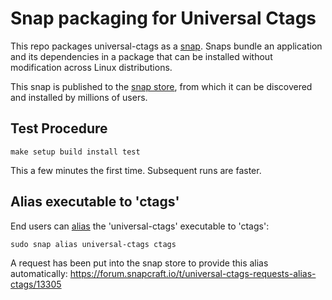 Snap packaging for Universal Ctags
==================================

This repo packages universal-ctags as a [snap](https://snapcraft.io/docs).
Snaps bundle an application and its dependencies in a package that can be
installed without modification across Linux distributions.

This snap is published to the [snap store](https://snapcraft.io/store),
from which it can be discovered and installed by millions of users.

Test Procedure
--------------

    make setup build install test

This a few minutes the first time. Subsequent runs are faster.

Alias executable to 'ctags'
---------------------------

End users can
[alias](https://docs.snapcraft.io/commands-and-aliases/3950)
the 'universal-ctags' executable to 'ctags':

    sudo snap alias universal-ctags ctags

A request has been put into the snap store to provide this alias
automatically:
https://forum.snapcraft.io/t/universal-ctags-requests-alias-ctags/13305

